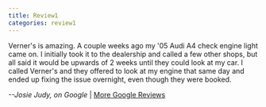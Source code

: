 ```yaml
---
title: Review1
categories: review1
---
```


Verner's is amazing. A couple weeks ago my '05 Audi A4 check engine light came on. I initially took it to the dealership and called a few other shops, but all said it would be upwards of 2 weeks until they could look at my car. I called Verner's and they offered to look at my engine that same day and ended up fixing the issue overnight, even though they were booked.  

<p class="text-align-right"><em>--Josie Judy, on Google</em> | <a target="_blank" href="https://goo.gl/UYhgxH">More Google Reviews</a></p>